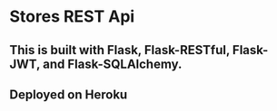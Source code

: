 # Stores REST Api
## This is built with Flask, Flask-RESTful, Flask-JWT, and Flask-SQLAlchemy.
## Deployed on Heroku